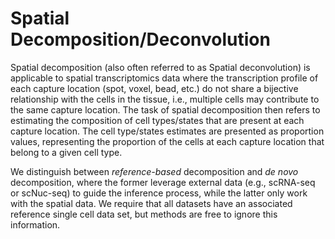 # Spatial Decomposition/Deconvolution

Spatial decomposition (also often referred to as Spatial deconvolution) is
applicable to spatial transcriptomics data where the transcription profile of
each capture location (spot, voxel, bead, etc.) do not share a bijective
relationship with the cells in the tissue, i.e., multiple cells may contribute
to the same capture location. The task of spatial decomposition then refers to
estimating the composition of cell types/states that are present at each capture
location. The cell type/states estimates are presented as proportion values,
representing the proportion of the cells at each capture location that belong to
a given cell type.

We distinguish between _reference-based_ decomposition and _de novo_
decomposition, where the former leverage external data (e.g., scRNA-seq or
scNuc-seq) to guide the inference process, while the latter only work with the
spatial data. We require that all datasets have an associated reference single
cell data set, but methods are free to ignore this information.